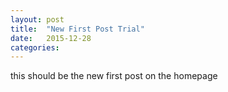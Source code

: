 ```yaml
---
layout: post
title:  "New First Post Trial"
date:   2015-12-28
categories:
---
```


<p> this should be the new first post on the homepage </p>
